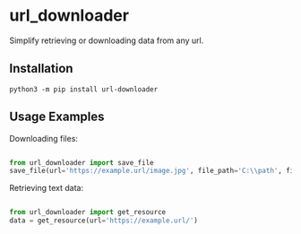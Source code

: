 # url_downloader
Simplify retrieving or downloading data from any url.

## Installation
`python3 -m pip install url-downloader`

## Usage Examples

Downloading files:
```python

from url_downloader import save_file
save_file(url='https://example.url/image.jpg', file_path='C:\\path', file_name='name.jpg')
```

Retrieving text data:
```python

from url_downloader import get_resource
data = get_resource(url='https://example.url/')
```